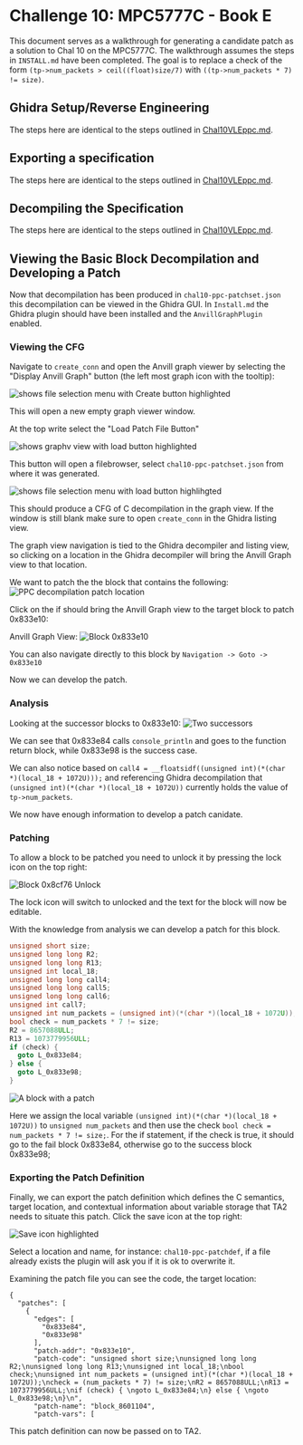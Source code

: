 # Challenge 10: MPC5777C - Book E

This document serves as a walkthrough for generating a candidate
patch as a solution to Chal 10 on the MPC5777C. The walkthrough assumes the steps in `INSTALL.md` have been completed. The goal is to replace a check of the form `(tp->num_packets > ceil((float)size/7)` with `((tp->num_packets * 7) != size)`.

## Ghidra Setup/Reverse Engineering

The steps here are identical to the steps outlined in [Chal10VLEppc.md](Chal10VLEppc.md).

## Exporting a specification

The steps here are identical to the steps outlined in [Chal10VLEppc.md](Chal10VLEppc.md).

## Decompiling the Specification

The steps here are identical to the steps outlined in [Chal10VLEppc.md](Chal10VLEppc.md).

## Viewing the Basic Block Decompilation and Developing a Patch

Now that decompilation has been produced in `chal10-ppc-patchset.json` this decompilation can be viewed in the Ghidra GUI. In `Install.md` the Ghidra plugin should have been installed and the `AnvillGraphPlugin` enabled.

### Viewing the CFG

Navigate to `create_conn` and open the Anvill graph viewer by selecting the "Display Anvill Graph" button (the left most graph icon with the tooltip):

![shows file selection menu with Create button highlighted](resources/AnvillGraphButton.png)

This will open a new empty graph viewer window.

At the top write select the "Load Patch File Button"

![shows graphv view with load button highlighted](resources/AddPatchDef.png)

This button will open a filebrowser, select `chal10-ppc-patchset.json` from where it was generated.

![shows file selection menu with load button highlihgted](resources/SelectPatchFile.png)

This should produce a CFG of C decompilation in the graph view. If the window is still blank make sure to open `create_conn` in the Ghidra listing view.

The graph view navigation is tied to the Ghidra decompiler and listing view, so clicking on a location in the Ghidra decompiler will bring the Anvill Graph view to that location.

We want to patch the the block that contains the following:
![PPC decompilation patch location](resources/ppc-vle-decompilation-block.png)

Click on the if should bring the Anvill Graph view to the target block to patch 0x833e10:

Anvill Graph View:
![Block 0x833e10](resources/ppc-graph-block.png)

You can also navigate directly to this block by `Navigation -> Goto -> 0x833e10`

Now we can develop the patch.

### Analysis

Looking at the successor blocks to 0x833e10:
![Two successors](resources/ppc-graph-block.png)

We can see that 0x833e84 calls `console_println` and goes to the function return block, while 0x833e98 is the success case.

We can also notice based on `call4 = __floatsidf((unsigned int)(*(char *)(local_18 + 1072U)));` and referencing Ghidra decompilation that `(unsigned int)(*(char *)(local_18 + 1072U))` currently holds the value of `tp->num_packets`. 

We now have enough information to develop a patch canidate.

### Patching

To allow a block to be patched you need to unlock it by pressing the lock icon on the top right:

![Block 0x8cf76 Unlock](resources/ppc-block-unlock.png)

The lock icon will switch to unlocked and the text for the block will now be editable.

With the knowledge from analysis we can develop a patch for this block.

```c
unsigned short size;
unsigned long long R2;
unsigned long long R13;
unsigned int local_18;
unsigned long long call4;
unsigned long long call5;
unsigned long long call6;
unsigned int call7;
unsigned int num_packets = (unsigned int)(*(char *)(local_18 + 1072U));
bool check = num_packets * 7 != size;
R2 = 8657088ULL;
R13 = 1073779956ULL;
if (check) { 
  goto L_0x833e84;
} else { 
  goto L_0x833e98;
}
```

![A block with a patch](resources/ppc-block-patch.png)

Here we assign the local variable `(unsigned int)(*(char *)(local_18 + 1072U))` to `unsigned num_packets` and then use the check `bool check = num_packets * 7 != size;`.
For the if statement, if the check is true, it should go to the fail block 0x833e84, otherwise go to the success block 0x833e98;

### Exporting the Patch Definition

Finally, we can export the patch definition which defines the C semantics, target location, and contextual information about variable storage that TA2 needs to situate this patch. Click the save icon at the top right:

![Save icon highlighted](resources/SaveIcon.png)

Select a location and name, for instance: `chal10-ppc-patchdef`, if a file already exists the plugin will ask you if it is ok to overwrite it.

Examining the patch file you can see the code, the target location:
```
{
  "patches": [
    {
      "edges": [
        "0x833e84",
        "0x833e98"
      ],
      "patch-addr": "0x833e10",
      "patch-code": "unsigned short size;\nunsigned long long R2;\nunsigned long long R13;\nunsigned int local_18;\nbool check;\nunsigned int num_packets = (unsigned int)(*(char *)(local_18 + 1072U));\ncheck = (num_packets * 7) != size;\nR2 = 8657088ULL;\nR13 = 1073779956ULL;\nif (check) { \ngoto L_0x833e84;\n} else { \ngoto L_0x833e98;\n}\n",
      "patch-name": "block_8601104",
      "patch-vars": [
```

This patch definition can now be passed on to TA2.
